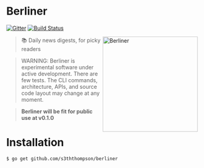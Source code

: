 # Berliner

[![Gitter](https://img.shields.io/badge/GITTER-JOIN%20CHAT%20%E2%86%92-brightgreen.svg?style=flat)](https://gitter.im/s3ththompson/berliner)
[![Build Status](https://travis-ci.org/s3ththompson/berliner.svg?branch=master)](https://travis-ci.org/s3ththompson/berliner)
<!-- [![Coverage Status](https://img.shields.io/coveralls/s3ththompson/berliner.svg?style=flat)](https://coveralls.io/r/s3ththompson/berliner?branch=master)
 -->
<img align="right" height="250" src="http://i.imgur.com/4BEEus9.png" alt="Berliner">

> 📚 Daily news digests, for picky readers

> WARNING: Berliner is experimental software under active development.  There are few tests. The CLI commands, architecture, APIs, and source code layout may change at any moment.

> **Berliner will be fit for public use at v0.1.0**

# Installation

```sh
$ go get github.com/s3ththompson/berliner
```
